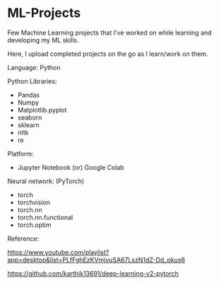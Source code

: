 # ML-Projects

Few Machine Learning projects that I've worked on while learning and developing my ML skills.

Here, I upload completed projects on the go as I learn/work on them.

Language: Python 

Python Libraries:
* Pandas 
* Numpy
* Matplotlib.pyplot
* seaborn
* sklearn
* nltk
* re

Platform:
* Jupyter Notebook (or) Google Colab


Neural network:  (PyTorch)
* torch
* torchvision
* torch.nn
* torch.nn.functional
* torch.optim


Reference: 

https://www.youtube.com/playlist?app=desktop&list=PLfFghEzKVmjvuSA67LszN1dZ-Dd_pkus6

https://github.com/karthik13691/deep-learning-v2-pytorch
